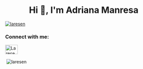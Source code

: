 <h1 align="center">Hi 👋, I'm Adriana Manresa</h1>
<p align="left"> <a href="https://github.com/ryo-ma/github-profile-trophy"><img src="https://github-profile-trophy.vercel.app/?username=laresen" alt="laresen" /></a> </p>

<h3 align="left">Connect with me:</h3>
<p align="left">
<a href="https://discord.gg/Laresen#8537" target="blank"><img align="center" src="https://raw.githubusercontent.com/rahuldkjain/github-profile-readme-generator/master/src/images/icons/Social/discord.svg" alt="Laresen#8537" height="30" width="40" /></a>
</p>

<p>&nbsp;<img align="center" src="https://github-readme-stats.vercel.app/api?username=laresen&show_icons=true&locale=en" alt="laresen" /></p>
